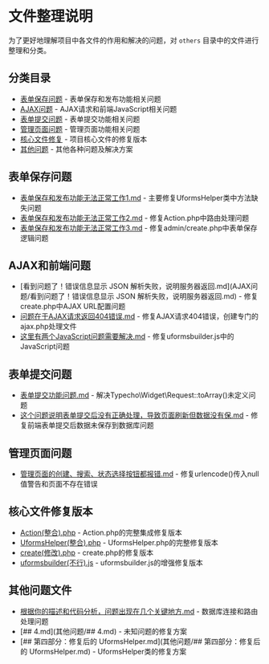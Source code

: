 # 文件整理说明

为了更好地理解项目中各文件的作用和解决的问题，对 `others` 目录中的文件进行整理和分类。

## 分类目录

- [表单保存问题](表单保存问题/) - 表单保存和发布功能相关问题
- [AJAX问题](AJAX问题/) - AJAX请求和前端JavaScript相关问题
- [表单提交问题](表单提交问题/) - 表单提交功能相关问题
- [管理页面问题](管理页面问题/) - 管理页面功能相关问题
- [核心文件修复](核心文件修复/) - 项目核心文件的修复版本
- [其他问题](其他问题/) - 其他各种问题及解决方案

## 表单保存问题

- [表单保存和发布功能无法正常工作1.md](表单保存问题/表单保存和发布功能无法正常工作1.md) - 主要修复UformsHelper类中方法缺失问题
- [表单保存和发布功能无法正常工作2.md](表单保存问题/表单保存和发布功能无法正常工作2.md) - 修复Action.php中路由处理问题
- [表单保存和发布功能无法正常工作3.md](表单保存问题/表单保存和发布功能无法正常工作3.md) - 修复admin/create.php中表单保存逻辑问题

## AJAX和前端问题

- [看到问题了！错误信息显示 JSON 解析失败，说明服务器返回.md](AJAX问题/看到问题了！错误信息显示 JSON 解析失败，说明服务器返回.md) - 修复create.php中AJAX URL配置问题
- [问题在于AJAX请求返回404错误.md](AJAX问题/问题在于AJAX请求返回404错误.md) - 修复AJAX请求404错误，创建专门的ajax.php处理文件
- [这里有两个JavaScript问题需要解决.md](AJAX问题/这里有两个JavaScript问题需要解决.md) - 修复uformsbuilder.js中的JavaScript问题

## 表单提交问题

- [表单提交功能问题.md](表单提交问题/表单提交功能问题.md) - 解决Typecho\Widget\Request::toArray()未定义问题
- [这个问题说明表单提交后没有正确处理，导致页面刷新但数据没有保.md](表单提交问题/这个问题说明表单提交后没有正确处理，导致页面刷新但数据没有保.md) - 修复前端表单提交后数据未保存到数据库问题

## 管理页面问题

- [管理页面的创建、搜索、状态选择按钮都报错.md](管理页面问题/管理页面的创建、搜索、状态选择按钮都报错.md) - 修复urlencode()传入null值警告和页面不存在错误

## 核心文件修复版本

- [Action(整合).php](核心文件修复/Action(整合).php) - Action.php的完整集成修复版本
- [UformsHelper(整合).php](核心文件修复/UformsHelper(整合).php) - UformsHelper.php的完整修复版本
- [create(修改).php](核心文件修复/create(修改).php) - create.php的修复版本
- [uformsbuilder(不行).js](核心文件修复/uformsbuilder(不行).js) - uformsbuilder.js的增强修复版本

## 其他问题文件

- [根据你的描述和代码分析，问题出现在几个关键地方.md](其他问题/根据你的描述和代码分析，问题出现在几个关键地方.md) - 数据库连接和路由处理问题
- [## 4.md](其他问题/## 4.md) - 未知问题的修复方案
- [## 第四部分：修复后的 UformsHelper.md](其他问题/## 第四部分：修复后的 UformsHelper.md) - UformsHelper类的修复方案